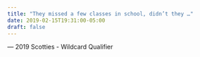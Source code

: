 ```yaml
---
title: "They missed a few classes in school, didn’t they …"
date: 2019-02-15T19:31:00-05:00
draft: false
---
```

— 2019 Scotties - Wildcard Qualifier